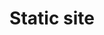 ---
title: 'Static site'
slug: '/static-site'
description: 'Leverage the latest in fast websites and modern JavaScript with a static site built with Gatsby, or try Statamic for a static site with an amazing Content Management System that rivals WordPress.'
order: 2
type: 'services'
img: 'static'
---